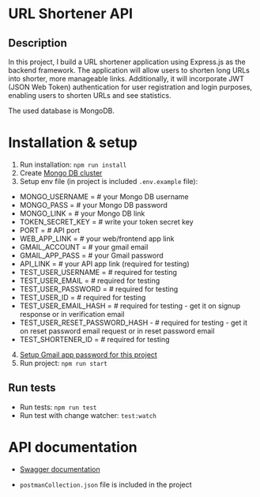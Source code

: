 # URL Shortener API

## Description

In this project, I build a URL shortener application using Express.js as the backend framework. The application will allow users to shorten long URLs into shorter, more manageable links. Additionally, it will incorporate JWT (JSON Web Token) authentication for user registration and login purposes, enabling users to shorten URLs and see statistics.

The used database is MongoDB.

# Installation & setup

1. Run installation: `npm run install`
2. Create [Mongo DB cluster](https://account.mongodb.com/account/login?_ga=2.222545755.1989310222.1698915091-760916848.1698395503)
3. Setup env file (in project is included `.env.example` file):

- MONGO_USERNAME = # your Mongo DB username
- MONGO_PASS = # your Mongo DB password
- MONGO_LINK = # your Mongo DB link
- TOKEN_SECRET_KEY = # write your token secret key
- PORT = # API port
- WEB_APP_LINK = # your web/frontend app link
- GMAIL_ACCOUNT = # your gmail email
- GMAIL_APP_PASS = # your Gmail password
- API_LINK = # your API app link (required for testing)
- TEST_USER_USERNAME = # required for testing
- TEST_USER_EMAIL = # required for testing
- TEST_USER_PASSWORD = # required for testing
- TEST_USER_ID = # required for testing
- TEST_USER_EMAIL_HASH = # required for testing - get it on signup response or in verification email
- TEST_USER_RESET_PASSWORD_HASH - # required for testing - get it on reset password email request or in reset password email
- TEST_SHORTENER_ID = # required for testing

4. [Setup Gmail app password for this project](https://www.youtube.com/watch?v=lSURGX0JHbA&ab_channel=MailsDaddySoftware)
5. Run project: `npm run start`

## Run tests

- Run tests: `npm run test`
- Run test with change watcher: `test:watch`

# API documentation

- [Swagger documentation](https://toni14nexe.github.io/API_URL_shortener/)

- `postmanCollection.json` file is included in the project
